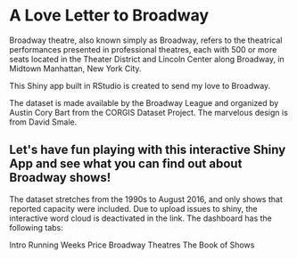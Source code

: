 # A Love Letter to Broadway

Broadway theatre, also known simply as Broadway, refers to the theatrical performances presented in professional theatres, each with 500 or more seats located in the Theater District and Lincoln Center along Broadway, in Midtown Manhattan, New York City.

This Shiny app built in RStudio is created to send my love to Broadway.

The dataset is made available by the Broadway League and organized by Austin Cory Bart from the CORGIS Dataset Project. The marvelous design is from David Smale.

Let's have fun playing with this interactive Shiny App and see what you can find out about Broadway shows!
---------------------------------------------------------------------------------------------------------------------------------------

The dataset stretches from the 1990s to August 2016, and only shows that reported capacity were included. Due to upload issues to shiny, the interactive word cloud is deactivated in the link. The dashboard has the following tabs:

Intro
Running Weeks
Price
Broadway Theatres
The Book of Shows